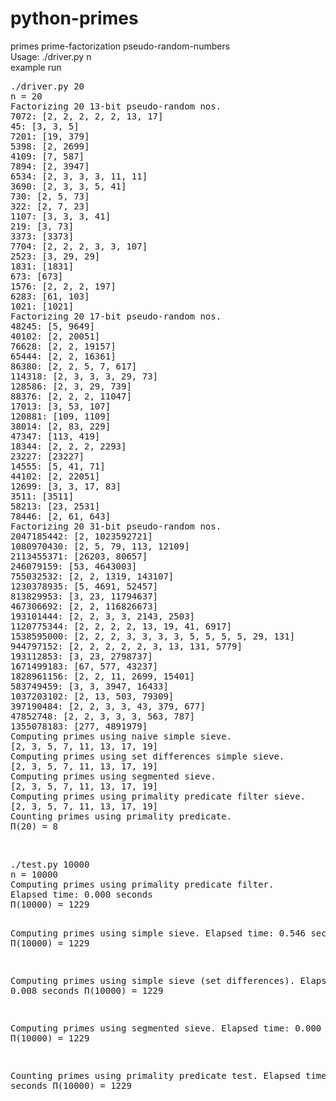 # python-primes
primes prime-factorization pseudo-random-numbers<br>
Usage: ./driver.py n<br>
example run<br>
<pre>
./driver.py 20
n = 20
Factorizing 20 13-bit pseudo-random nos.
7072: [2, 2, 2, 2, 2, 13, 17]
45: [3, 3, 5]
7201: [19, 379]
5398: [2, 2699]
4109: [7, 587]
7894: [2, 3947]
6534: [2, 3, 3, 3, 11, 11]
3690: [2, 3, 3, 5, 41]
730: [2, 5, 73]
322: [2, 7, 23]
1107: [3, 3, 3, 41]
219: [3, 73]
3373: [3373]
7704: [2, 2, 2, 3, 3, 107]
2523: [3, 29, 29]
1831: [1831]
673: [673]
1576: [2, 2, 2, 197]
6283: [61, 103]
1021: [1021]
Factorizing 20 17-bit pseudo-random nos.
48245: [5, 9649]
40102: [2, 20051]
76628: [2, 2, 19157]
65444: [2, 2, 16361]
86380: [2, 2, 5, 7, 617]
114318: [2, 3, 3, 3, 29, 73]
128586: [2, 3, 29, 739]
88376: [2, 2, 2, 11047]
17013: [3, 53, 107]
120881: [109, 1109]
38014: [2, 83, 229]
47347: [113, 419]
18344: [2, 2, 2, 2293]
23227: [23227]
14555: [5, 41, 71]
44102: [2, 22051]
12699: [3, 3, 17, 83]
3511: [3511]
58213: [23, 2531]
78446: [2, 61, 643]
Factorizing 20 31-bit pseudo-random nos.
2047185442: [2, 1023592721]
1080970430: [2, 5, 79, 113, 12109]
2113455371: [26203, 80657]
246079159: [53, 4643003]
755032532: [2, 2, 1319, 143107]
1230378935: [5, 4691, 52457]
813829953: [3, 23, 11794637]
467306692: [2, 2, 116826673]
193101444: [2, 2, 3, 3, 2143, 2503]
1120775344: [2, 2, 2, 2, 13, 19, 41, 6917]
1538595000: [2, 2, 2, 3, 3, 3, 3, 5, 5, 5, 5, 29, 131]
944797152: [2, 2, 2, 2, 2, 3, 13, 131, 5779]
193112853: [3, 23, 2798737]
1671499183: [67, 577, 43237]
1828961156: [2, 2, 11, 2699, 15401]
583749459: [3, 3, 3947, 16433]
1037203102: [2, 13, 503, 79309]
397190484: [2, 2, 3, 3, 43, 379, 677]
47852748: [2, 2, 3, 3, 3, 563, 787]
1355078183: [277, 4891979]
Computing primes using naive simple sieve.
[2, 3, 5, 7, 11, 13, 17, 19]
Computing primes using set differences simple sieve.
[2, 3, 5, 7, 11, 13, 17, 19]
Computing primes using segmented sieve.
[2, 3, 5, 7, 11, 13, 17, 19]
Computing primes using primality predicate filter sieve.
[2, 3, 5, 7, 11, 13, 17, 19]
Counting primes using primality predicate.
Π(20) = 8
</pre>
<br>
<pre>
./test.py 10000
n = 10000
Computing primes using primality predicate filter.
Elapsed time: 0.000 seconds
Π(10000) = 1229

Computing primes using simple sieve.
Elapsed time: 0.546 seconds
Π(10000) = 1229

Computing primes using simple sieve (set differences).
Elapsed time: 0.008 seconds
Π(10000) = 1229

Computing primes using segmented sieve.
Elapsed time: 0.000 seconds
Π(10000) = 1229

Counting primes using primality predicate test.
Elapsed time: 0.000 seconds
Π(10000) = 1229
</pre>
